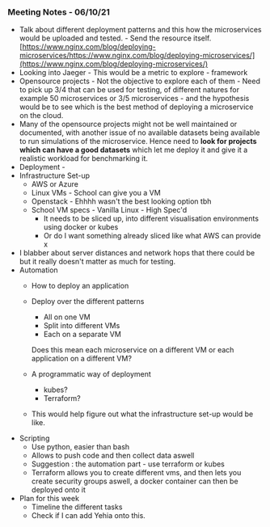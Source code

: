 ### Meeting Notes - 06/10/21
- Talk about different deployment patterns and this how the microservices would be uploaded and tested. - Send the resource itself. [https://www.nginx.com/blog/deploying-microservices/https://www.nginx.com/blog/deploying-microservices/](https://www.nginx.com/blog/deploying-microservices/)
- Looking into Jaeger - This would be a metric to explore - framework
- Opensource projects - Not the objective to explore each of them - Need to pick up 3/4 that can be used for testing, of different natures for example 50 microservices or 3/5 microservices - and the hypothesis would be to see which is the best method of deploying a microservice on the cloud.
- Many of the opensource projects might not be well maintained or documented, with another issue of no available datasets being available to run simulations of the microservice. Hence need to **look for projects which can have a good datasets** which let me deploy it and give it a realistic workload for benchmarking it.
- Deployment -
- Infrastructure Set-up
    - AWS or Azure
    - Linux VMs - School can give you a VM
    - Openstack - Ehhhh wasn't the best looking option tbh
    - School VM specs - Vanilla Linux - High Spec'd
        - It needs to be sliced up, into different visualisation environments using docker or kubes
        - Or do I want something already sliced like what AWS can provide x
- I blabber about server distances and network hops that there could be but it really doesn't matter as much for testing.
- Automation
    - How to deploy an application
    - Deploy over the different patterns
        - All on one VM
        - Split into different VMs
        - Each on a separate VM
        
        Does this mean each microservice on a different VM or each application on a different VM? 
        
    - A programmatic way of deployment
        - kubes?
        - Terraform?
    - This would help figure out what the infrastructure set-up would be like.
- Scripting
    - Use python, easier than bash
    - Allows to push code and then collect data aswell
    - Suggestion : the automation part - use terraform or kubes
    - Terraform allows you to create different vms, and then lets you create security groups aswell, a docker container can then be deployed onto it
- Plan for this week
    - Timeline the different tasks
    - Check if I can add Yehia onto this.